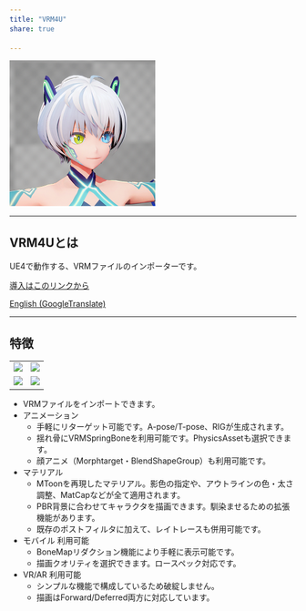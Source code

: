 ```yaml
---
title: "VRM4U"
share: true

---
```


[![](../assets/images/top_256x256.png)](../assets/images/top_l.png)

----
## VRM4Uとは

UE4で動作する、VRMファイルのインポーターです。

[導入はこのリンクから](./01_quick-start/)

[English (GoogleTranslate)](https://translate.google.com/translate?um=1&ie=UTF-8&hl=ja&client=tw-ob&sl=ja&tl=en&u=https%3A%2F%2Fruyo.github.io%2FVRM4U%2F)

----
## 特徴

|||
|----|----|
|![](/assets/images/03.png)|![](/assets/images/04.png)|
|![](/assets/images/01a.png)|![](/assets/images/01_b.png)|


 - VRMファイルをインポートできます。
 - アニメーション
     - 手軽にリターゲット可能です。A-pose/T-pose、RIGが生成されます。
     - 揺れ骨にVRMSpringBoneを利用可能です。PhysicsAssetも選択できます。
     - 顔アニメ（Morphtarget・BlendShapeGroup）も利用可能です。
 - マテリアル
     - MToonを再現したマテリアル。影色の指定や、アウトラインの色・太さ調整、MatCapなどが全て適用されます。
     - PBR背景に合わせてキャラクタを描画できます。馴染ませるための拡張機能があります。
     - 既存のポストフィルタに加えて、レイトレースも併用可能です。
 - モバイル 利用可能
     - BoneMapリダクション機能により手軽に表示可能です。
     - 描画クオリティを選択できます。ロースペック対応です。
 - VR/AR 利用可能
     - シンプルな機能で構成しているため破綻しません。
     - 描画はForward/Deferred両方に対応しています。


